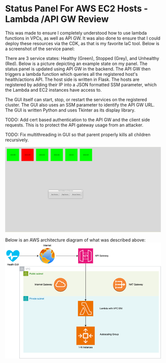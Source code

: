# Status Panel For AWS EC2 Hosts - Lambda /API GW Review
This was made to ensure I completely understood how to use lambda functions in VPCs, as well as API GW. It was also done to ensure that I could deploy these resources via the CDK, as that is my favorite IaC tool.
Below is a screenshot of the service panel:

There are 3 service states: Healthy (Green), Stopped (Grey), and Unhealthy (Red). Below is a picture depicting an example state on my panel. The status panel is updated using API GW in the backend.
The API GW then triggers a lambda function which queries all the registered host's health/actions API. The host side is written in Flask. The hosts are registered by adding their IP into a JSON formatted SSM parameter, which the Lambda and EC2 instances have access to. 

The GUI itself can start, stop, or restart the services on the registered cluster. The GUI also uses an SSM parameter to identify the API GW URL. The GUI is written Python and uses Tkinter as its display library. 


TODO: Add cert based authentication to the API GW and the client side requests. This is to protect the API gateway usage from an attacker.

TODO: Fix multithreading in GUI so that parent properly kills all children recursively. 

![PANEL PICTURE](./img/gui.png)

Below is an AWS architecture diagram of what was described above:
![AWS ARCHITECTURE PICTURE](./img/status_panel_architecture.png)
